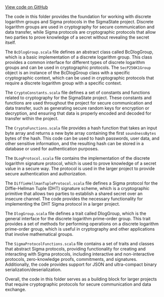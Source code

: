[View code on GitHub](sigmastate-interpreterhttps://github.com/ScorexFoundation/sigmastate-interpreter/.autodoc/docs/json/interpreter/shared/src/main/scala/sigmastate/basics)

The code in this folder provides the foundation for working with discrete logarithm groups and Sigma protocols in the SigmaState project. Discrete logarithm groups are used in cryptography for secure communication and data transfer, while Sigma protocols are cryptographic protocols that allow two parties to prove knowledge of a secret without revealing the secret itself.

The `BcDlogGroup.scala` file defines an abstract class called BcDlogGroup, which is a basic implementation of a discrete logarithm group. This class provides a common interface for different types of discrete logarithm groups and can be used in cryptographic protocols. The `SecP256K1Group` object is an instance of the BcDlogGroup class with a specific cryptographic context, which can be used in cryptographic protocols that require a discrete logarithm group with a specific context.

The `CryptoConstants.scala` file defines a set of constants and functions related to cryptography for the SigmaState project. These constants and functions are used throughout the project for secure communication and data transfer, such as generating secure random keys for encryption or decryption, and ensuring that data is properly encoded and decoded for transfer within the project.

The `CryptoFunctions.scala` file provides a hash function that takes an input byte array and returns a new byte array containing the first `soundnessBytes` bytes of the hash. This code can be used to hash passwords, user data, and other sensitive information, and the resulting hash can be stored in a database or used for authentication purposes.

The `DLogProtocol.scala` file contains the implementation of the discrete logarithm signature protocol, which is used to prove knowledge of a secret value in a secure way. The protocol is used in the larger project to provide secure authentication and authorization.

The `DiffieHellmanTupleProtocol.scala` file defines a Sigma protocol for the Diffie-Hellman Tuple (DHT) signature scheme, which is a cryptographic primitive that allows two parties to establish a shared secret over an insecure channel. The code provides the necessary functionality for implementing the DHT Sigma protocol in a larger project.

The `DlogGroup.scala` file defines a trait called DlogGroup, which is the general interface for the discrete logarithm prime-order group. This trait provides a set of methods for performing operations on a discrete logarithm prime-order group, which is useful in cryptography and other applications that involve mathematical groups.

The `SigmaProtocolFunctions.scala` file contains a set of traits and classes that abstract Sigma protocols, providing functionality for creating and interacting with Sigma protocols, including interactive and non-interactive protocols, zero-knowledge proofs, commitments, and signatures. Additionally, the code provides support for JSON and ultra-compact binary serialization/deserialization.

Overall, the code in this folder serves as a building block for larger projects that require cryptographic protocols for secure communication and data exchange.

